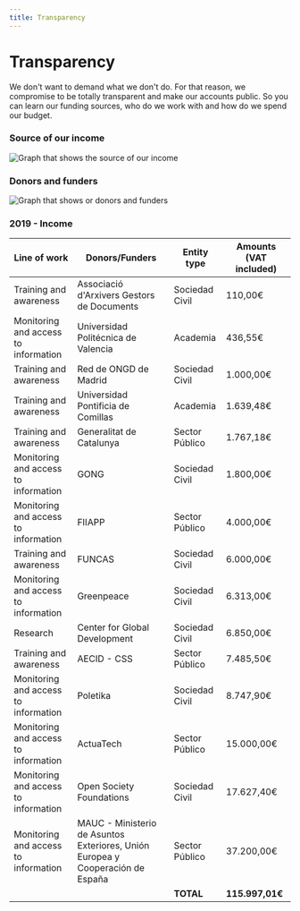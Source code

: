 ```yaml
---
title: Transparency
---
```


# Transparency

<md-content>

We don't want to demand what we don't do. For that reason, we compromise to be totally transparent and make our accounts public. So you can learn our funding sources, who do we work with and how do we spend our budget.

### Source of our income

![Graph that shows the source of our income](/images/transparency/2019-incomes-origin-en.svg)

### Donors and funders

![Graph that shows or donors and funders](/images/transparency/2019-donors.svg)

### 2019 - Income

</md-content>

| Line of work                          | Donors/Funders                                                                 | Entity type     | Amounts (VAT included) |
| ------------------------------------- | ------------------------------------------------------------------------------ | --------------- | ---------------------- |
| Training and awareness                | Associació d'Arxivers Gestors de Documents                                     | Sociedad Civil  | 110,00€                |
| Monitoring and access to information  | Universidad Politécnica de Valencia                                            | Academia        | 436,55€                |
| Training and awareness                | Red de ONGD de Madrid                                                          | Sociedad Civil  | 1.000,00€              |
| Training and awareness                | Universidad Pontificia de Comillas                                             | Academia        | 1.639,48€              |
| Training and awareness                | Generalitat de Catalunya                                                       | Sector Público  | 1.767,18€              |
| Monitoring and access to information  | GONG                                                                           | Sociedad Civil  | 1.800,00€              |
| Monitoring and access to information  | FIIAPP                                                                         | Sector Público  | 4.000,00€              |
| Training and awareness                | FUNCAS                                                                         | Sociedad Civil  | 6.000,00€              |
| Monitoring and access to information  | Greenpeace                                                                     | Sociedad Civil  | 6.313,00€              |
| Research                              | Center for Global Development                                                  | Sociedad Civil  | 6.850,00€              |
| Training and awareness                | AECID - CSS                                                                    | Sector Público  | 7.485,50€              |
| Monitoring and access to information  | Poletika                                                                       | Sociedad Civil  | 8.747,90€              |
| Monitoring and access to information  | ActuaTech                                                                      | Sector Público  | 15.000,00€             |
| Monitoring and access to information  | Open Society Foundations                                                       | Sociedad Civil  | 17.627,40€             |
| Monitoring and access to information  | MAUC - Ministerio de Asuntos Exteriores, Unión Europea y Cooperación de España | Sector Público  |  37.200,00€            |
|                                       |                                                                                |      **TOTAL**      |  **115.997,01€**           |

